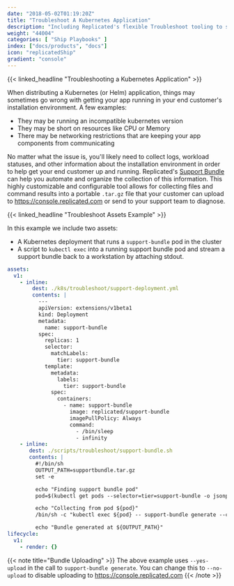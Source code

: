 ```yaml
---
date: "2018-05-02T01:19:20Z"
title: "Troubleshoot A Kubernetes Application"
description: "Including Replicated's flexible Troubleshoot tooling to support your end customers"
weight: "44004"
categories: [ "Ship Playbooks" ]
index: ["docs/products", "docs"]
icon: "replicatedShip"
gradient: "console"
---
```


{{< linked_headline "Troubleshooting a Kubernetes Application" >}}

When distributing a Kubernetes (or Helm) application, things may sometimes go wrong with getting your app running in your end customer's installation environment. A few examples:

- They may be running an incompatible kubernetes version
- They may be short on resources like CPU or Memory
- There may be networking restrictions that are keeping your app components from communicating 

No matter what the issue is, you'll likely need to collect logs, workload statuses, and other information about the installation environment in order to help get your end customer up and running. Replicated's [Support Bundle](/guides/support-bundle) can help you automate and organize the collection of this information. This highly customizable and configurable tool allows for collecting files and command results into a portable `.tar.gz` file that your customer can upload to https://console.replicated.com or send to your support team to diagnose.

{{< linked_headline "Troubleshoot Assets Example" >}}

In this example we include two assets:

- A Kubernetes deployment that runs a `support-bundle` pod in the cluster
- A script to `kubectl exec` into a running support bundle pod and stream a support bundle back to a workstation by attaching stdout.




```yaml
assets:
  v1:
    - inline:
        dest: ./k8s/troubleshoot/support-deployment.yml
        contents: |
          ---
          apiVersion: extensions/v1beta1
          kind: Deployment
          metadata:
            name: support-bundle
          spec:
            replicas: 1
            selector:
              matchLabels:
                tier: support-bundle
            template:
              metadata:
                labels:
                  tier: support-bundle
              spec:
                containers:
                  - name: support-bundle
                    image: replicated/support-bundle
                    imagePullPolicy: Always
                    command:
                      - /bin/sleep
                      - infinity
    - inline:
       dest: ./scripts/troubleshoot/support-bundle.sh
       contents: |
         #!/bin/sh
         OUTPUT_PATH=supportbundle.tar.gz
         set -e

         echo "Finding support bundle pod"
         pod=$(kubectl get pods --selector=tier=support-bundle -o jsonpath='{.items[*].metadata.name}')

         echo "Collecting from pod ${pod}"
         /bin/sh -c "kubectl exec ${pod} -- support-bundle generate --customer-id={{repl Installation "customer_id"}} --out - --quiet --yes-upload " > $OUTPUT_PATH

         echo "Bundle generated at ${OUTPUT_PATH}"
lifecycle:
  v1:
    - render: {}
```


{{< note title="Bundle Uploading" >}}
The above example uses `--yes-upload` in the call to `support-bundle generate`. You can change this to `--no-upload` to disable uploading to https://console.replicated.com
{{< /note >}}
    
